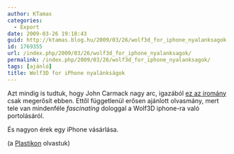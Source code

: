 ```yaml
---
author: KTamas
categories:
  - Export
date: 2009-03-26 19:18:43
guid: http://ktamas.blog.hu/2009/03/26/wolf3d_for_iphone_nyalanksagok
id: 1769355
url: /index.php/2009/03/26/wolf3d_for_iphone_nyalanksagok/
permalink: /index.php/2009/03/26/wolf3d_for_iphone_nyalanksagok/
tags: [ajánló]
title: Wolf3D for iPhone nyalánkságok
---
```


Azt mindig is tudtuk, hogy John Carmack nagy arc, igazából [ez az iromány](http://www.idsoftware.com/wolfenstein3dclassic/wolfdevelopment.htm) csak megerősít ebben. Ettől függetlenül erősen ajánlott olvasmány, mert tele van mindenféle _fascinating_ dologgal a Wolf3D iphone-ra való portolásáról. 

És nagyon érek egy iPhone vásárlása. 

(a [Plastikon](http://plastik.hu/2009/03/26/mein-leben/) olvastuk)
